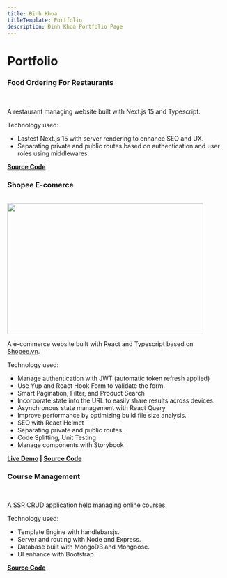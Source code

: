 ```yaml
---
title: Đinh Khoa
titleTemplate: Portfolio
description: Đinh Khoa Portfolio Page
---
```


# Portfolio

### Food Ordering For Restaurants

<br>
<!-- <img src="/image.png" width="450" height="300"> -->

A restaurant managing website built with Next.js 15 and Typescript.

Technology used:

- Lastest Next.js 15 with server rendering to enhance SEO and UX.
- Separating private and public routes based on authentication and user roles using middlewares.


**[Source Code](https://github.com/dinhdkhoa/next-super)**

### Shopee E-comerce

<br>
<img src="/image.png" width="450" height="300">

A e-commerce website built with React and Typescript based on [Shopee.vn](https://shopee.vn/).

Technology used:

- Manage authentication with JWT (automatic token refresh applied)
- Use Yup and React Hook Form to validate the form.
- Smart Pagination, Filter, and Product Search
- Incorporate state into the URL to easily share results across devices.
- Asynchronous state management with React Query
- Improve performance by optimizing build file size analysis.
- SEO with React Helmet
- Separating private and public routes.
- Code Splitting, Unit Testing
- Manage components with Storybook

**[Live Demo](https://shopee.dinhkhoa.dev) | [Source Code](https://github.com/dinhdkhoa/Shopee-Clone)**

### Course Management

<br>

A SSR CRUD application help managing online courses.

Technology used:

- Template Engine with handlebarsjs.
- Server and routing with Node and Express.
- Database built with MongoDB and Mongoose.
- UI enhance with Bootstrap.

**[Source Code](https://github.com/dinhdkhoa/course-management)**

